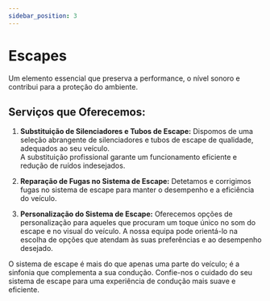 ```yaml
---
sidebar_position: 3
---
```


# Escapes

Um elemento essencial que preserva a performance, o nível sonoro e contribui para a proteção do ambiente.

## **Serviços que Oferecemos:**

1. **Substituição de Silenciadores e Tubos de Escape:**
Dispomos de uma seleção abrangente de silenciadores e tubos de escape de qualidade, adequados ao seu veículo.  
A substituição profissional garante um funcionamento eficiente e redução de ruídos indesejados.

2. **Reparação de Fugas no Sistema de Escape:**
Detetamos e corrigimos fugas no sistema de escape para manter o desempenho e a eficiência do veículo.

3. **Personalização do Sistema de Escape:**
Oferecemos opções de personalização para aqueles que procuram um toque único no som do escape e no visual do veículo.
A nossa equipa pode orientá-lo na escolha de opções que atendam às suas preferências e ao desempenho desejado.

O sistema de escape é mais do que apenas uma parte do veículo; é a sinfonia que complementa a sua condução. Confie-nos o cuidado do seu sistema de escape para uma experiência de condução mais suave e eficiente.

